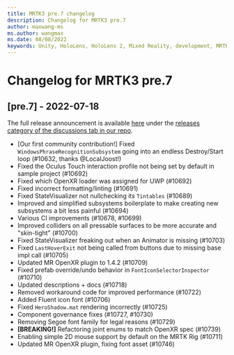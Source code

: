 ```yaml
---
title: MRTK3 pre.7 changelog
description: Changelog for MRTK3 pre.7
author: maxwang-ms
ms.author: wangmax
ms.date: 08/08/2022
keywords: Unity, HoloLens, HoloLens 2, Mixed Reality, development, MRTK, MRTK3, MRTK3 preview, MRTK3 public preview, changelog, MRTK3 changelog
---
```


# Changelog for MRTK3 pre.7

## [pre.7] - 2022-07-18

The full release announcement is available [here](https://github.com/microsoft/MixedRealityToolkit-Unity/discussions/10760) under the [releases category of the discussions tab in our repo](https://github.com/microsoft/MixedRealityToolkit-Unity/discussions/categories/releases).

-  [Our first community contribution!] Fixed `WindowsPhraseRecognitionSubsystem` going into an endless Destroy/Start loop (#10632, thanks @LocalJoost!)
- Fixed the Oculus Touch interaction profile not being set by default in sample project (#10692)
- Fixed which OpenXR loader was assigned for UWP (#10692)
- Fixed incorrect formatting/linting (#10691)
- Fixed StateVisualizer not nullchecking its `Tintables` (#10689)
- Improved and simplified subsystems boilerplate to make creating new subsystems a bit less painful (#10694)
- Various CI improvements (#10678, #10699)
- Improved colliders on all pressable surfaces to be more accurate and "skin-tight" (#10700)
- Fixed StateVisualizer freaking out when an Animator is missing (#10703)
- Fixed `LastHoverExit` not being called from buttons due to missing base impl call (#10705)
- Updated MR OpenXR plugin to 1.4.2 (#10709)
- Fixed prefab override/undo behavior in `FontIconSelectorInspector` (#10710)
- Updated descriptions + docs (#10718)
- Removed workaround code for improved performance (#10722)
- Added Fluent icon font (#10706)
- Fixed `HeroShadow.mat` rendering incorrectly (#10725)
- Component governance fixes (#10727, #10730)
- Removing Segoe font family for legal reasons (#10729)
- **[BREAKING!]** Refactoring joint enums to match OpenXR spec (#10739)
- Enabling simple 2D mouse support by default on the MRTK Rig (#10711)
- Updated MR OpenXR plugin, fixing font asset (#10746)